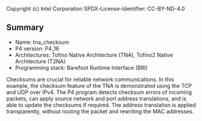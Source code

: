 
Copyright (c) Intel Corporation
SPDX-License-Identifier: CC-BY-ND-4.0


## Summary

* Name: tna_checksum
* P4 version: P4_16
* Architectures: Tofino Native Architecture (TNA), Tofino2 Native Architecture (T2NA)
* Programming stack: Barefoot Runtime Interface (BRI)

Checksums are crucial for reliable network communications. In this example, the
checksum feature of the TNA is demonstrated using the TCP and UDP over IPv4.
The P4 program detects checksum errors of incoming packets, can apply source 
network and port address translations, and is able to update the checksums if 
required. The address translation is applied transparently, without routing 
the packet and rewriting the MAC addresses.
